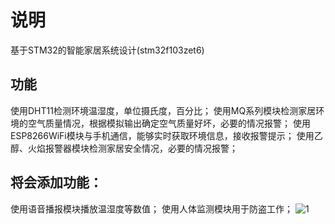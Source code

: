 # 说明

基于STM32的智能家居系统设计(stm32f103zet6)



功能
---
使用DHT11检测环境温湿度，单位摄氏度，百分比；
使用MQ系列模块检测家居环境的空气质量情况，根据模拟输出确定空气质量好坏，必要的情况报警；
使用ESP8266WiFi模块与手机通信，能够实时获取环境信息，接收报警提示；
使用乙醇、火焰报警器模块检测家居安全情况，必要的情况报警；



将会添加功能：
--
使用语音播报模块播放温湿度等数值；
使用人体监测模块用于防盗工作；
![1](https://github.com/yychdu/STM32_GizwitsIOT_Project/raw/master/s.png)
